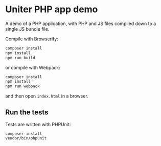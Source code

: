Uniter PHP app demo
===================

A demo of a PHP application, with PHP and JS files compiled down to a single JS bundle file.

Compile with Browserify:

```javascript
composer install
npm install
npm run build
```

or compile with Webpack:

```javascript
composer install
npm install
npm run webpack
```

and then open `index.html` in a browser.

Run the tests
-------------

Tests are written with PHPUnit:

```shell
composer install
vendor/bin/phpunit
```
